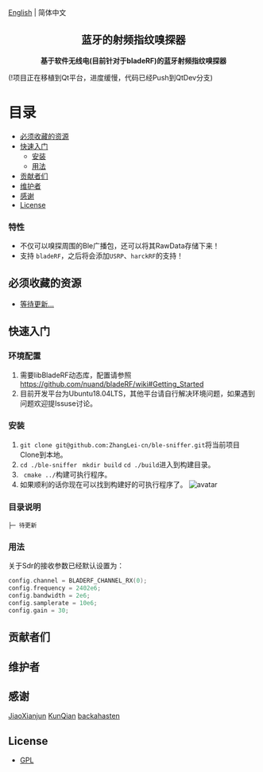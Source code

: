 [English](./README.EN.md) | 简体中文

<!-- <p align="center"><img width="100" src="https://vuejs.org/images/logo.png"></p> -->
<h2 align="center">蓝牙的射频指纹嗅探器</h2>
<p align="center"><b>基于软件无线电(目前针对于bladeRF)的蓝牙射频指纹嗅探器</b></p>
(!项目正在移植到Qt平台，进度缓慢，代码已经Push到QtDev分支)

# 目录

- [必须收藏的资源](#必须收藏的资源)
- [快速入门](#快速入门)
  - [安装](#安装)
  - [用法](#用法)
- [贡献者们](#贡献者们)
- [维护者](#维护者)
- [感谢](#感谢)
- [License](#license)


### 特性

- 不仅可以嗅探周围的Ble广播包，还可以将其RawData存储下来！
- 支持 `bladeRF`，之后将会添加`USRP`、`harckRF`的支持！

## 必须收藏的资源

- [等待更新...](https://www.baidu.com)

## 快速入门

### 环境配置
1. 需要libBladeRF动态库，配置请参照 https://github.com/nuand/bladeRF/wiki#Getting_Started
2. 目前开发平台为Ubuntu18.04LTS，其他平台请自行解决环境问题，如果遇到问题欢迎提Issuse讨论。

### 安装
1. ``` git clone git@github.com:ZhangLei-cn/ble-sniffer.git ```将当前项目Clone到本地。
2. ``` cd ./ble-sniffer ``` ``` mkdir build``` ``` cd ./build ```进入到构建目录。
3. ``` cmake ../```构建可执行程序。
4. 如果顺利的话你现在可以找到构建好的可执行程序了。
![avatar](https://github.com/ZhangLei-cn/ble-sniffer/blob/master/doc/imag1.jpg)
### 目录说明
```
├─ 待更新
```

### 用法
关于Sdr的接收参数已经默认设置为：
```c++
config.channel = BLADERF_CHANNEL_RX(0);
config.frequency = 2402e6;
config.bandwidth = 2e6;
config.samplerate = 10e6;
config.gain = 30;
```

## 贡献者们

## 维护者


## 感谢
[JiaoXianjun](https://github.com/JiaoXianjun/BTLE)
[KunQian](https://www.kunqian.info/)
[backahasten](https://www.cnblogs.com/backahasten/)
## License

- [GPL](https://opensource.org/licenses/gpl-license)


